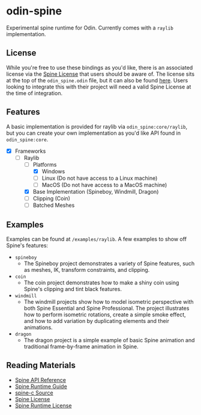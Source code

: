 # odin-spine

Experimental spine runtime for Odin. Currently comes with a `raylib` implementation.

## License

While you're free to use these bindings as you'd like, there is an associated license
via the [Spine License](http://esotericsoftware.com/spine-editor-license#s2) that users should be aware of. The license sits at the top of the `odin_spine.odin` file, but it can also be found [here](https://github.com/EsotericSoftware/spine-runtimes/blob/4.1/LICENSE). Users looking to integrate this with their project will need a valid Spine License at the time of integration.

## Features

A basic implementation is provided for raylib via `odin_spine:core/raylib`, but you can create your own implementation as you'd like API found in `odin_spine:core`.

- [x] Frameworks
  - [ ] Raylib
    - [ ] Platforms
      - [x] Windows
      - [ ] Linux (Do not have access to a Linux machine)
      - [ ] MacOS (Do not have access to a MacOS machine)
    - [x] Base Implementation (Spineboy, Windmill, Dragon)
    - [ ] Clipping (Coin)
    - [ ] Batched Meshes

## Examples

Examples can be found at `/examples/raylib`. A few examples to show off Spine's features:

- `spineboy`
  - The Spineboy project demonstrates a variety of Spine features, such as meshes, IK, transform constraints, and clipping.
- `coin`
  - The coin project demonstrates how to make a shiny coin using Spine's clipping and tint black features.
- `windmill`
  - The windmill projects show how to model isometric perspective with both Spine Essential and Spine Professional. The project illustrates how to perform isometric rotations, create a simple smoke effect, and how to add variation by duplicating elements and their animations.
- `dragon`
  - The dragon project is a simple example of basic Spine animation and traditional frame-by-frame animation in Spine.

## Reading Materials

- [Spine API Reference](https://esotericsoftware.com/spine-api-reference)
- [Spine Runtime Guide](https://esotericsoftware.com/spine-runtimes-guide)
- [spine-c Source](https://github.com/EsotericSoftware/spine-runtimes/tree/4.1/spine-c)
- [Spine License](http://esotericsoftware.com/spine-editor-license#s2)
- [Spine Runtime License](https://github.com/EsotericSoftware/spine-runtimes/blob/4.1/LICENSE)
